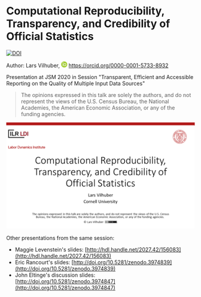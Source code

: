 # Computational Reproducibility, Transparency, and Credibility of Official Statistics 


[![DOI](https://zenodo.org/badge/DOI/10.5281/zenodo.3974666.svg)](https://doi.org/10.5281/zenodo.3974666)


Author: Lars Vilhuber, ![ORCID](assets/ORCIDiD_icon16x16.png) https://orcid.org/0000-0001-5733-8932

Presentation at JSM 2020 in Session "Transparent, Efficient and Accessible Reporting on the Quality of Multiple Input Data Sources"

> The opinions expressed in this talk are solely the authors, and do not represent the views of the U.S. Census Bureau, the National Academies, the American Economic Association, or any of the funding agencies. 

![Title image](assets/title.png)

Other presentations from the same session:

- Maggie Levenstein's slides: [http://hdl.handle.net/2027.42/156083](http://hdl.handle.net/2027.42/156083)
- Eric Rancourt's slides: [http://doi.org/10.5281/zenodo.3974839](http://doi.org/10.5281/zenodo.3974839)
- John Eltinge's discussion slides: [http://doi.org/10.5281/zenodo.3974847](http://doi.org/10.5281/zenodo.3974847)